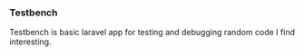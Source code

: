 ### Testbench

Testbench is basic laravel app for testing and debugging random code I find interesting.


